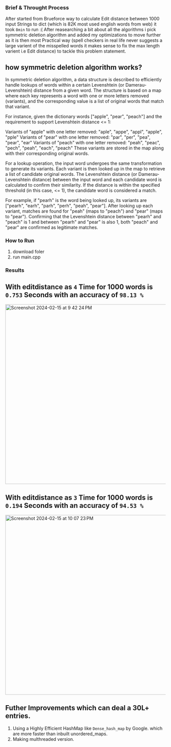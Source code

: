 ### Brief & Throught Process
After started from Brueforce way to calculate Edit distance between 1000 input Strings to dict (which is 82K most used english words from web) it took `8min` to run :( After reasearching a bit about all the algorithms i pick symmetric deletion algorithm and added my optimizations to move further as it is then most Practical way (spell checkers in real life never suggests a large varient of the misspelled words it makes sense to fix the max length varient i.e Edit distance) to tackle this problem statement.

## how symmetric deletion algorithm works?
In symmetric deletion algorithm, a data structure is described to efficiently handle lookups of words within a certain Levenshtein (or Damerau-Levenshtein) distance from a given word. The structure is based on a map where each key represents a word with one or more letters removed (variants), and the corresponding value is a list of original words that match that variant.

For instance, given the dictionary words ["apple", "pear", "peach"] and the requirement to support Levenshtein distance <= 1:

Variants of "apple" with one letter removed: "aple", "appe", "appl", "apple", "pple"
Variants of "pear" with one letter removed: "par", "per", "pea", "pear", "ear"
Variants of "peach" with one letter removed: "peah", "peac", "pech", "peah", "each", "peach"
These variants are stored in the map along with their corresponding original words.

For a lookup operation, the input word undergoes the same transformation to generate its variants. Each variant is then looked up in the map to retrieve a list of candidate original words. The Levenshtein distance (or Damerau-Levenshtein distance) between the input word and each candidate word is calculated to confirm their similarity. If the distance is within the specified threshold (in this case, <= 1), the candidate word is considered a match.

For example, if "pearh" is the word being looked up, its variants are ["pearh", "earh", "parh", "perh", "peah", "pear"]. After looking up each variant, matches are found for "peah" (maps to "peach") and "pear" (maps to "pear"). Confirming that the Levenshtein distance between "pearh" and "peach" is 1 and between "pearh" and "pear" is also 1, both "peach" and "pear" are confirmed as legitimate matches.




### How to Run 
1. download foler
2. run main.cpp


### Results

## With editdistance as `4` Time for 1000 words is  `0.753` Seconds with an accuracy of `98.13 %`

<img width="564" alt="Screenshot 2024-02-15 at 9 42 24 PM" src="https://github.com/akhiltej-2514/Blinkit_Challange/assets/74290451/a23fcd8f-ce4c-4c0a-95cf-0214a4967a37">



## With editdistance as `3` Time for 1000 words is  `0.194` Seconds with an accuracy of `94.53 %`

<img width="564" alt="Screenshot 2024-02-15 at 10 07 23 PM" src="https://github.com/akhiltej-2514/Blinkit_Challange/assets/74290451/e972cb79-96a2-4cb9-aa46-4823b7d7a236">


## Futher Improvements which can deal a 30L+ entries.
1. Using a Highly Efficient HashMap like `Dense_hash_map` by Google. which are more faster than inbuilt unordered_maps.
2. Making multhreaded version.
